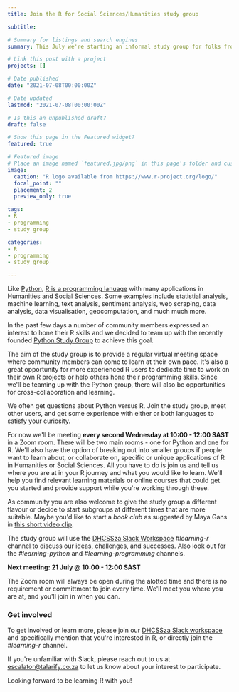 ```yaml
---
title: Join the R for Social Sciences/Humanities study group

subtitle: 

# Summary for listings and search engines
summary: This July we're starting an informal study group for folks from Humanities or Social Sciences who want to learn R or want to enhance their R skills. Read more and join us!

# Link this post with a project
projects: []

# Date published
date: "2021-07-08T00:00:00Z"

# Date updated
lastmod: "2021-07-08T00:00:00Z"

# Is this an unpublished draft?
draft: false

# Show this page in the Featured widget?
featured: true

# Featured image
# Place an image named `featured.jpg/png` in this page's folder and customize its options here.
image:
  caption: "R logo available from https://www.r-project.org/logo/"
  focal_point: ""
  placement: 2
  preview_only: true

tags:
- R
- programming
- study group

categories:
- R
- programming
- study group

---
```


Like [Python](https://escalator.sadilar.org/post/2021/07/2021-07-06-python-study-group/), [R is a programming lanuage](https://www.r-project.org/) with many applications in Humanities and Social Sciences. Some examples include statistial analysis, machine learning, text analysis, sentiment analysis, web scraping, data analysis, data visualisation, geocomputation, and much much more.

In the past few days a number of community members expressed an interest to hone their R skills and we decided to team up with the recently founded [Python Study Group](https://escalator.sadilar.org/post/2021/07/2021-07-06-python-study-group/) to achieve this goal.

The aim of the study group is to provide a regular virtual meeting space where community members can come to learn at their own pace. It's also a great opportunity for more experienced R users to dedicate time to work on their own R projects or help others hone their programming skills. Since we'll be teaming up with the Python group, there will also be opportunities for cross-collaboration and learning.

We often get questions about Python versus R. Join the study group, meet other users, and get some experience with either or both languages to satisfy your curiosity.

For now we'll be meeting **every second Wednesday at 10:00 - 12:00 SAST** in a Zoom room. There will be two main rooms - one for Python and one for R. We'll also have the option of breaking out into smaller groups if people want to learn about, or collaborate on, specific or unique applications of R in Humanities or Social Sciences. All you have to do is join us and tell us where you are at in your R journey and what you would like to learn. We'll help you find relevant learning materials or online courses that could get you started and provide support while you're working through these. 

As community you are also welcome to give the study group a different flavour or decide to start subgroups at different times that are more suitable. Maybe you'd like to start a *book club* as suggested by Maya Gans in [this short video clip](https://www.rstudio.com/resources/rstudioglobal-2021/starting-an-r-book-club-cooking-up-friendships-in-isolation/). 

The study group will use the [DHCSSza Slack Workspace](https://escalator.sadilar.org/post/connect-with-the-community/) *#learning-r* channel to discuss our ideas, challenges, and successes. Also look out for the *#learning-python* and *#learning-programming* channels.

**Next meeting: 21 July @ 10:00 - 12:00 SAST**

The Zoom room will always be open during the alotted time and there is no requirement or committment to join every time. We'll meet you where you are at, and you'll join in when you can.

### Get involved

To get involved or learn more, please join our [DHCSSza Slack workspace](https://escalator.sadilar.org/post/connect-with-the-community/) and specifically mention that you're interested in R, or directly join the *#learning-r* channel.

If you're unfamiliar with Slack, please reach out to us at [escalator@talarify.co.za](mailto:escalator@talarify.co.za) to let us know about your interest to participate.

Looking forward to be learning R with you!





